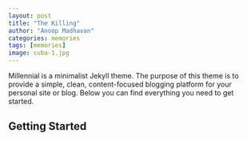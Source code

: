 ```yaml
---
layout: post
title: "The Killing"
author: "Anoop Madhavan"
categories: memories
tags: [memories]
image: cuba-1.jpg
---
```


Millennial is a minimalist Jekyll theme. The purpose of this theme is to provide a simple, clean, content-focused blogging platform for your personal site or blog. Below you can find everything you need to get started.

## Getting Started
